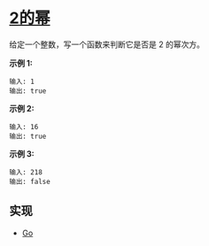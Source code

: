 # [2的幂](https://leetcode-cn.com/problems/power-of-two/description/)

给定一个整数，写一个函数来判断它是否是 2 的幂次方。

**示例 1:**

```
输入: 1
输出: true
```

**示例 2:**

```
输入: 16
输出: true
```

**示例 3:**

```
输入: 218
输出: false
```

## 实现

- [Go](https://github.com/pojozhang/playground/blob/master/solutions/go/src/playground/algorithm/power_of_two.go)
